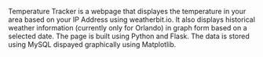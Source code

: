 Temperature Tracker is a webpage that displayes the temperature in your area based on your IP Address using weatherbit.io. It also displays historical weather information (currently only for Orlando) in graph form based on a selected date. The page is built using Python and Flask. The data is stored using MySQL dispayed graphically using Matplotlib.
